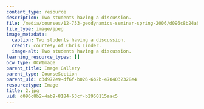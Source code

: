 ```yaml
---
content_type: resource
description: Two students having a discussion.
file: /media/courses/12-753-geodynamics-seminar-spring-2006/d096c8b24ab9818463cfb2950115aac5_2.jpg
file_type: image/jpeg
image_metadata:
  caption: Two students having a discussion.
  credit: courtesy of Chris Linder.
  image-alt: Two students having a discussion.
learning_resource_types: []
ocw_type: OCWImage
parent_title: Image Gallery
parent_type: CourseSection
parent_uid: c3d972e9-df6f-b026-6b2b-4704032328e4
resourcetype: Image
title: 2.jpg
uid: d096c8b2-4ab9-8184-63cf-b2950115aac5
---
```

